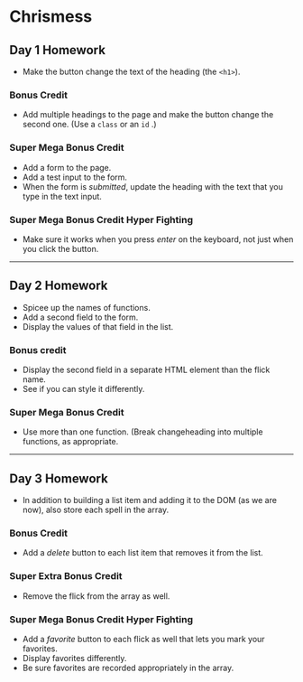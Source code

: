 # Chrismess

## Day 1 Homework

* Make the button change the text of the heading (the `<h1>`).

### Bonus Credit

* Add multiple headings to the page and make the button change the second one. (Use a `class` or an `id` .)

### Super Mega Bonus Credit

* Add a form to the page.
* Add a test input to the form.
* When the form is _submitted_, update the heading with the text that you type in the text input.

### Super Mega Bonus Credit Hyper Fighting

* Make sure it works when you press _enter_ on the keyboard, not just when you click the button.

--------------------------

## Day 2 Homework

* Spicee up the names of functions.
* Add a second field to the form.
* Display the values of that field in the list.

### Bonus credit

* Display the second field in a separate HTML element than the      flick name.
* See if you can style it differently.

### Super Mega Bonus Credit

* Use more than one function. (Break changeheading into multiple functions, as appropriate.

--------------------------

## Day 3 Homework

* In addition to building a list item and adding it to the DOM (as we are now), also store each spell in the array.

### Bonus Credit

* Add a _delete_ button to each list item that removes it from the list.

### Super Extra Bonus Credit

* Remove the flick from the array as well.

### Super Mega Bonus Credit Hyper Fighting

* Add a _favorite_ button to each flick as well that lets you mark your favorites.
* Display favorites differently.
* Be sure favorites are recorded appropriately in the array.

